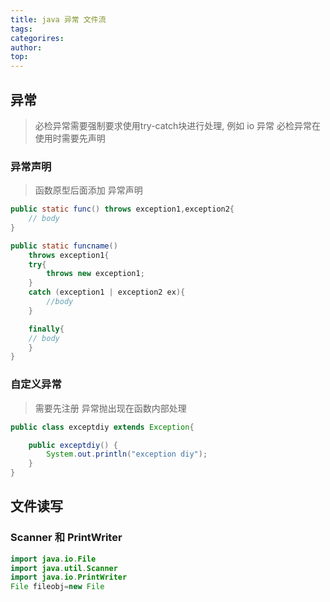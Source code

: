 ```yaml
---
title: java 异常 文件流
tags: 
categorires: 
author: 
top: 
---
```


## 异常
> 必检异常需要强制要求使用try-catch块进行处理, 例如 io 异常
> 必检异常在使用时需要先声明

### 异常声明
> 函数原型后面添加 异常声明

```java
public static func() throws exception1,exception2{
	// body
}

public static funcname()
	throws exception1{
	try{
		throws new exception1;
	}
	catch (exception1 | exception2 ex){
		//body
	}

	finally{
	// body
	}
}

```

### 自定义异常
> 需要先注册
> 异常抛出现在函数内部处理

```java
public class exceptdiy extends Exception{

	public exceptdiy() {
		System.out.println("exception diy");
	}
}
```


## 文件读写

### Scanner 和 PrintWriter
```java
import java.io.File
import java.util.Scanner
import java.io.PrintWriter
File fileobj=new File


```